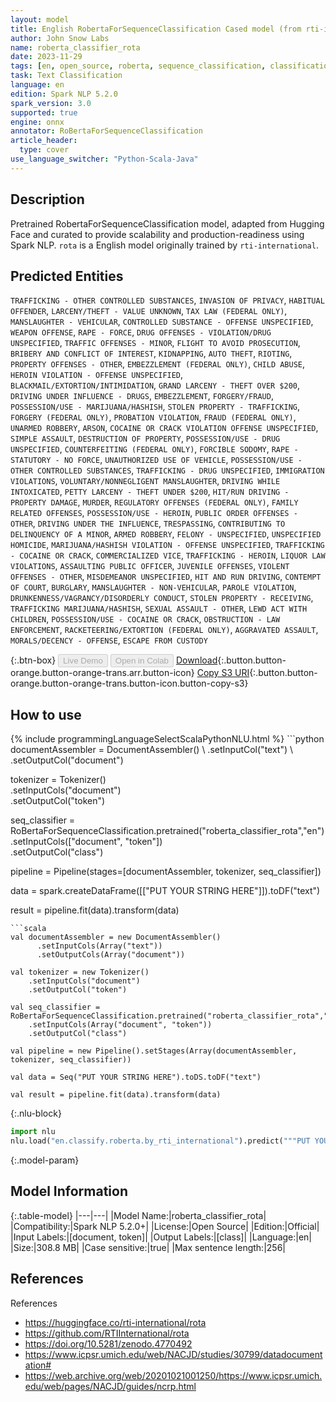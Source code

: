 ```yaml
---
layout: model
title: English RobertaForSequenceClassification Cased model (from rti-international)
author: John Snow Labs
name: roberta_classifier_rota
date: 2023-11-29
tags: [en, open_source, roberta, sequence_classification, classification, onnx]
task: Text Classification
language: en
edition: Spark NLP 5.2.0
spark_version: 3.0
supported: true
engine: onnx
annotator: RoBertaForSequenceClassification
article_header:
  type: cover
use_language_switcher: "Python-Scala-Java"
---
```


## Description

Pretrained RobertaForSequenceClassification model, adapted from Hugging Face and curated to provide scalability and production-readiness using Spark NLP. `rota` is a English model originally trained by `rti-international`.

## Predicted Entities

`TRAFFICKING - OTHER CONTROLLED SUBSTANCES`, `INVASION OF PRIVACY`, `HABITUAL OFFENDER`, `LARCENY/THEFT - VALUE UNKNOWN`, `TAX LAW (FEDERAL ONLY)`, `MANSLAUGHTER - VEHICULAR`, `CONTROLLED SUBSTANCE - OFFENSE UNSPECIFIED`, `WEAPON OFFENSE`, `RAPE - FORCE`, `DRUG OFFENSES - VIOLATION/DRUG UNSPECIFIED`, `TRAFFIC OFFENSES - MINOR`, `FLIGHT TO AVOID PROSECUTION`, `BRIBERY AND CONFLICT OF INTEREST`, `KIDNAPPING`, `AUTO THEFT`, `RIOTING`, `PROPERTY OFFENSES - OTHER`, `EMBEZZLEMENT (FEDERAL ONLY)`, `CHILD ABUSE`, `HEROIN VIOLATION - OFFENSE UNSPECIFIED`, `BLACKMAIL/EXTORTION/INTIMIDATION`, `GRAND LARCENY - THEFT OVER $200`, `DRIVING UNDER INFLUENCE - DRUGS`, `EMBEZZLEMENT`, `FORGERY/FRAUD`, `POSSESSION/USE - MARIJUANA/HASHISH`, `STOLEN PROPERTY - TRAFFICKING`, `FORGERY (FEDERAL ONLY)`, `PROBATION VIOLATION`, `FRAUD (FEDERAL ONLY)`, `UNARMED ROBBERY`, `ARSON`, `COCAINE OR CRACK VIOLATION OFFENSE UNSPECIFIED`, `SIMPLE ASSAULT`, `DESTRUCTION OF PROPERTY`, `POSSESSION/USE - DRUG UNSPECIFIED`, `COUNTERFEITING (FEDERAL ONLY)`, `FORCIBLE SODOMY`, `RAPE - STATUTORY - NO FORCE`, `UNAUTHORIZED USE OF VEHICLE`, `POSSESSION/USE - OTHER CONTROLLED SUBSTANCES`, `TRAFFICKING - DRUG UNSPECIFIED`, `IMMIGRATION VIOLATIONS`, `VOLUNTARY/NONNEGLIGENT MANSLAUGHTER`, `DRIVING WHILE INTOXICATED`, `PETTY LARCENY - THEFT UNDER $200`, `HIT/RUN DRIVING - PROPERTY DAMAGE`, `MURDER`, `REGULATORY OFFENSES (FEDERAL ONLY)`, `FAMILY RELATED OFFENSES`, `POSSESSION/USE - HEROIN`, `PUBLIC ORDER OFFENSES - OTHER`, `DRIVING UNDER THE INFLUENCE`, `TRESPASSING`, `CONTRIBUTING TO DELINQUENCY OF A MINOR`, `ARMED ROBBERY`, `FELONY - UNSPECIFIED`, `UNSPECIFIED HOMICIDE`, `MARIJUANA/HASHISH VIOLATION - OFFENSE UNSPECIFIED`, `TRAFFICKING - COCAINE OR CRACK`, `COMMERCIALIZED VICE`, `TRAFFICKING - HEROIN`, `LIQUOR LAW VIOLATIONS`, `ASSAULTING PUBLIC OFFICER`, `JUVENILE OFFENSES`, `VIOLENT OFFENSES - OTHER`, `MISDEMEANOR UNSPECIFIED`, `HIT AND RUN DRIVING`, `CONTEMPT OF COURT`, `BURGLARY`, `MANSLAUGHTER - NON-VEHICULAR`, `PAROLE VIOLATION`, `DRUNKENNESS/VAGRANCY/DISORDERLY CONDUCT`, `STOLEN PROPERTY - RECEIVING`, `TRAFFICKING MARIJUANA/HASHISH`, `SEXUAL ASSAULT - OTHER`, `LEWD ACT WITH CHILDREN`, `POSSESSION/USE - COCAINE OR CRACK`, `OBSTRUCTION - LAW ENFORCEMENT`, `RACKETEERING/EXTORTION (FEDERAL ONLY)`, `AGGRAVATED ASSAULT`, `MORALS/DECENCY - OFFENSE`, `ESCAPE FROM CUSTODY`

{:.btn-box}
<button class="button button-orange" disabled>Live Demo</button>
<button class="button button-orange" disabled>Open in Colab</button>
[Download](https://s3.amazonaws.com/auxdata.johnsnowlabs.com/public/models/roberta_classifier_rota_en_5.2.0_3.0_1701234468665.zip){:.button.button-orange.button-orange-trans.arr.button-icon}
[Copy S3 URI](s3://auxdata.johnsnowlabs.com/public/models/roberta_classifier_rota_en_5.2.0_3.0_1701234468665.zip){:.button.button-orange.button-orange-trans.button-icon.button-copy-s3}

## How to use



<div class="tabs-box" markdown="1">
{% include programmingLanguageSelectScalaPythonNLU.html %}
```python
documentAssembler = DocumentAssembler() \
    .setInputCol("text") \
    .setOutputCol("document")

tokenizer = Tokenizer() \
    .setInputCols("document") \
    .setOutputCol("token")

seq_classifier = RoBertaForSequenceClassification.pretrained("roberta_classifier_rota","en") \
    .setInputCols(["document", "token"]) \
    .setOutputCol("class")

pipeline = Pipeline(stages=[documentAssembler, tokenizer, seq_classifier])

data = spark.createDataFrame([["PUT YOUR STRING HERE"]]).toDF("text")

result = pipeline.fit(data).transform(data)
```
```scala
val documentAssembler = new DocumentAssembler()
      .setInputCols(Array("text"))
      .setOutputCols(Array("document"))

val tokenizer = new Tokenizer()
    .setInputCols("document")
    .setOutputCol("token")

val seq_classifier = RoBertaForSequenceClassification.pretrained("roberta_classifier_rota","en")
    .setInputCols(Array("document", "token"))
    .setOutputCol("class")

val pipeline = new Pipeline().setStages(Array(documentAssembler, tokenizer, seq_classifier))

val data = Seq("PUT YOUR STRING HERE").toDS.toDF("text")

val result = pipeline.fit(data).transform(data)
```

{:.nlu-block}
```python
import nlu
nlu.load("en.classify.roberta.by_rti_international").predict("""PUT YOUR STRING HERE""")
```
</div>

{:.model-param}
## Model Information

{:.table-model}
|---|---|
|Model Name:|roberta_classifier_rota|
|Compatibility:|Spark NLP 5.2.0+|
|License:|Open Source|
|Edition:|Official|
|Input Labels:|[document, token]|
|Output Labels:|[class]|
|Language:|en|
|Size:|308.8 MB|
|Case sensitive:|true|
|Max sentence length:|256|

## References

References

- https://huggingface.co/rti-international/rota
- https://github.com/RTIInternational/rota
- https://doi.org/10.5281/zenodo.4770492
- https://www.icpsr.umich.edu/web/NACJD/studies/30799/datadocumentation#
- https://web.archive.org/web/20201021001250/https://www.icpsr.umich.edu/web/pages/NACJD/guides/ncrp.html